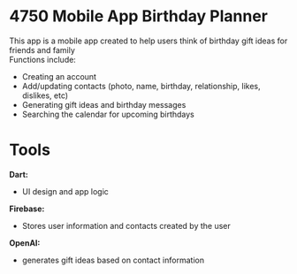 # 4750 Mobile App Birthday Planner
This app is a mobile app created to help users think of birthday gift ideas for friends and family  
Functions include:
- Creating an account
- Add/updating contacts (photo, name, birthday, relationship, likes, dislikes, etc)
- Generating gift ideas and birthday messages
- Searching the calendar for upcoming birthdays

# Tools
**Dart:**
- UI design and app logic

**Firebase:**
- Stores user information and contacts created by the user

**OpenAI:**
- generates gift ideas based on contact information
